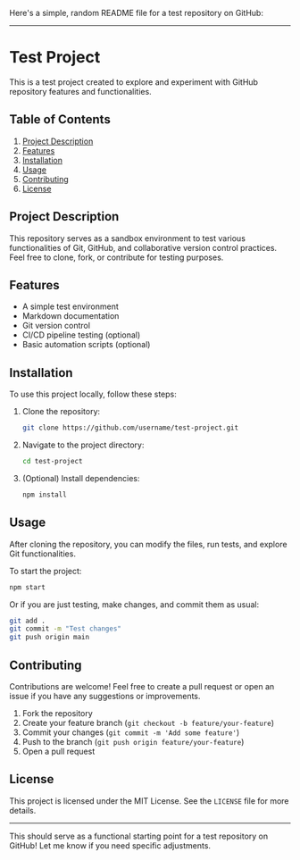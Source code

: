 Here's a simple, random README file for a test repository on GitHub:

---

# Test Project

This is a test project created to explore and experiment with GitHub repository features and functionalities.

## Table of Contents

1. [Project Description](#project-description)
2. [Features](#features)
3. [Installation](#installation)
4. [Usage](#usage)
5. [Contributing](#contributing)
6. [License](#license)

## Project Description

This repository serves as a sandbox environment to test various functionalities of Git, GitHub, and collaborative version control practices. Feel free to clone, fork, or contribute for testing purposes.

## Features

- A simple test environment
- Markdown documentation
- Git version control
- CI/CD pipeline testing (optional)
- Basic automation scripts (optional)

## Installation

To use this project locally, follow these steps:

1. Clone the repository:

   ```bash
   git clone https://github.com/username/test-project.git
   ```

2. Navigate to the project directory:

   ```bash
   cd test-project
   ```

3. (Optional) Install dependencies:

   ```bash
   npm install
   ```

## Usage

After cloning the repository, you can modify the files, run tests, and explore Git functionalities.

To start the project:

```bash
npm start
```

Or if you are just testing, make changes, and commit them as usual:

```bash
git add .
git commit -m "Test changes"
git push origin main
```

## Contributing

Contributions are welcome! Feel free to create a pull request or open an issue if you have any suggestions or improvements.

1. Fork the repository
2. Create your feature branch (`git checkout -b feature/your-feature`)
3. Commit your changes (`git commit -m 'Add some feature'`)
4. Push to the branch (`git push origin feature/your-feature`)
5. Open a pull request

## License

This project is licensed under the MIT License. See the `LICENSE` file for more details.

---

This should serve as a functional starting point for a test repository on GitHub! Let me know if you need specific adjustments.